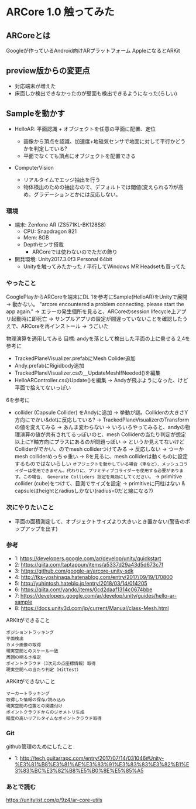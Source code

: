 # ARCore 1.0 触ってみた

## ARCoreとは
Googleが作っているAndroid向けARプラットフォーム
AppleになるとARKit

## preview版からの変更点
- 対応端末が増えた
- 床面しか検出できなかったのが壁面も検出できるようになった(らしい)

## Sampleを動かす
- HelloAR: 平面認識 + オブジェクトを任意の平面に配置、定位
  - 画像から頂点を認識、加速度+地磁気センサで地面に対して平行かどうかを判定している?
  - 平面でなくても頂点にオブジェクトを配置できる

- ComputerVision
  - リアルタイムでエッジ抽出を行う
  - 物体検出のための抽出なので、デフォルトでは閾値(変えられる?)が高め。グラデーションとかには反応しない。

### 環境

- 端末: Zenfone AR (ZS571KL-BK128S8)
  - CPU: Snapdragon 821
  - Mem: 8GB
  - Depthセンサ搭載
    - ARCoreでは使わないのでただの飾り
- 開発環境: Unity2017.3.0f3 Personal 64bit
  - Unityを触ってみたかった / 平行してWindows MR Headsetも買ってた

### やったこと
GooglePlayからARCoreを端末にDL
1を参考にSample(HelloAR)をUnityで展開
-> 動かない。 "arcore encountered a problem connecting. please start the app again."
-> エラーの発生個所を見ると、ARCoreのsession lifecycle上アプリ起動時に即死亡
-> サンプルアプリの設定が間違っていないことを確認したうえで、ARCoreを再インストール
-> うごいた

物理演算を適用してみる
目標: andyを落として検出した平面の上に乗せる
2,4を参考に
- TrackedPlaneVisualizer.prefabにMesh Colider追加
- Andy.prefabにRigidbody追加
- TrackedPlaneVisualizer.csの＿UpdateMeshIfNeeded()を編集
- HelloARController.csのUpdate()を編集
-> Andyが飛ぶようになった、けど平面で拾えてないっぽい

6を参考に
- collider (Capsule Collider) をAndyに追加
-> 挙動が謎。Colliderの大きさY方向にでかい&dotに反応している?
-> TrackedPlaneVisualizerのTransformの値を変えてみる -> あんま変わらない
-> いろいろやってみると、andyの物理演算の値が共有されてるっぽいのと、mesh Colliderの当たり判定が想定以上にY軸方向にプラスにあるのが問題っぽい
-> というか見えてないけどColliderがでかい、のでmesh colliderつけてみる -> 反応しない
-> つーかmesh colliderめっちゃ重い
-> 8を見るに、mesh colliderは動くものに設定するものではないらしい `オブジェクトを動かしている場合（車など）、メッシュコライダーは使用できません。代わりに、プリミティブコライダーを使用する必要があります。この場合、 Generate Colliders 設定を無効にしてください。`
-> primitive collider (cube)をつけて、目測でサイズを設定
-> primitiveに円柱はない & capsuleはheightとradiusしかない(radius=0だと線になる?)

### 次にやりたいこと
- 平面の面積測定して、オブジェクトサイズより大きいとき置かない(警告のポップアップを出す)

### 参考
- 1: https://developers.google.com/ar/develop/unity/quickstart
- 2: https://qiita.com/taptappun/items/a5337d29a43d5d673c7f
- 3: https://github.com/google-ar/arcore-unity-sdk
- 4: http://tks-yoshinaga.hatenablog.com/entry/2017/09/19/170800
- 5: http://yuhintosh.hateblo.jp/entry/2018/03/14/014205
- 6: https://qiita.com/yando/items/0cd2daaf1314c0674bbe
- 7: https://developers.google.com/ar/develop/unity/guides/hello-ar-sample
- 8: https://docs.unity3d.com/jp/current/Manual/class-Mesh.html 

ARKitができること

    ポジショントラッキング
    平面検出
    カメラ画像の取得
    現実空間とのスケール一致
    周囲の明るさ推定
    ポイントクラウド（3次元の点座標情報）取得
    現実空間への当たり判定（HitTest）

ARKitができないこと

    マーカートラッキング
    取得した情報の保存/読み込み
    現実空間の位置との関連付け
    ポイントクラウドからのジオメトリ生成
    精度の高いリアルタイムなポイントクラウド取得


### Git
github管理のためにしたこと
- 1: http://tech.guitarrapc.com/entry/2017/07/14/031046#Unity-%E3%81%B8%E3%81%AE%E3%83%91%E3%83%83%E3%82%B1%E3%83%BC%E3%82%B8%E5%B0%8E%E5%85%A5

### あとで読む
https://unitylist.com/p/9z4/ar-core-utils


